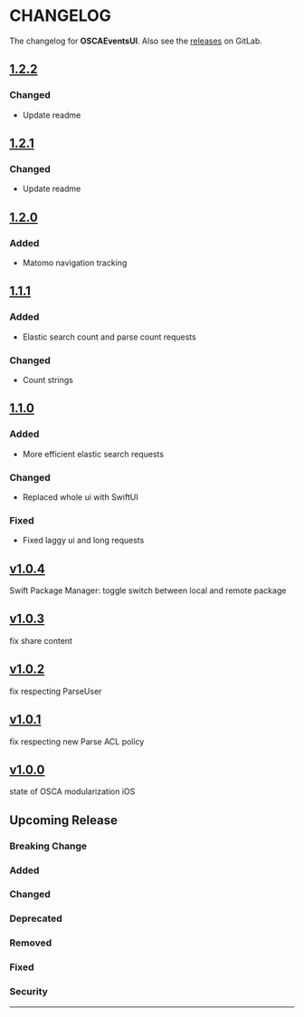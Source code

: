 # CHANGELOG

The changelog for **OSCAEventsUI**. Also see the [releases](https://git-dev.solingen.de/smartcityapp/modules/oscaeventsui-ios/-/releases) on GitLab.

## [1.2.2](https://git-dev.solingen.de/smartcityapp/modules/oscaeventsui-ios/-/tags/1.2.2)

### Changed
- Update readme

## [1.2.1](https://git-dev.solingen.de/smartcityapp/modules/oscaeventsui-ios/-/tags/1.2.1)

### Changed
- Update readme

## [1.2.0](https://git-dev.solingen.de/smartcityapp/modules/oscaeventsui-ios/-/tags/1.2.0)

### Added
- Matomo navigation tracking

## [1.1.1](https://git-dev.solingen.de/smartcityapp/modules/oscaeventsui-ios/-/tags/1.1.1)

### Added
- Elastic search count and parse count requests

### Changed
- Count strings

## [1.1.0](https://git-dev.solingen.de/smartcityapp/modules/oscaeventsui-ios/-/tags/1.1.0)

### Added

- More efficient elastic search requests

### Changed

- Replaced whole ui with SwiftUI

### Fixed

- Fixed laggy ui and long requests

## [v1.0.4](https://git-dev.solingen.de/smartcityapp/modules/oscaeventsui-ios/-/tags/v1.0.4)
Swift Package Manager: toggle switch between local and remote package

## [v1.0.3](https://git-dev.solingen.de/smartcityapp/modules/oscaeventsui-ios/-/tags/v1.0.3)
fix share content

## [v1.0.2](https://git-dev.solingen.de/smartcityapp/modules/oscaeventsui-ios/-/tags/v1.0.2)
fix respecting ParseUser

## [v1.0.1](https://git-dev.solingen.de/smartcityapp/modules/oscaeventsui-ios/-/tags/v1.0.1)
fix respecting new Parse ACL policy

## [v1.0.0](https://git-dev.solingen.de/smartcityapp/modules/oscaeventsui-ios/-/tags/v1.0.0)
state of OSCA modularization iOS
## Upcoming Release
### Breaking Change
### Added
### Changed
### Deprecated
### Removed
### Fixed
### Security
---
